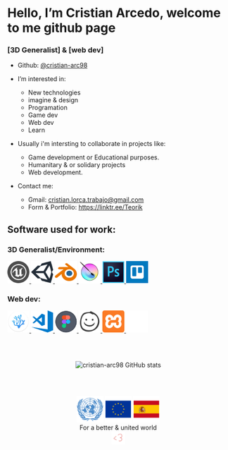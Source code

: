 <h1>Hello, I’m Cristian Arcedo, welcome to me github page  </h1>
<h3> [3D Generalist] & [web dev]</h3>

- Github: <a href="https://github.com/cristian-arc98">@cristian-arc98</a>

- I’m interested in: 
   + New technologies
   + imagine & design 
   + Programation
   + Game dev 
   + Web dev
   + Learn

- Usually i'm intersting to collaborate in projects like:
   + Game development or Educational purposes.
   + Humanitary & or solidary projects
   + Web development.

- Contact me:
   + Gmail:            cristian.lorca.trabajo@gmail.com
   + Form & Portfolio: https://linktr.ee/Teorik

 

<h2>Software used for work: </h2>
<!--Image divs -->

   <div>
      <h3>3D Generalist/Environment:</h3>
         <a href="https://www.unrealengine.com">  <img src="./readme_content/ue.png"         title="Unreal Engine" alt="Unreal Engine" width="50em" height="50em"/>  </a>
         <a href="https://unity.com">             <img src="./readme_content/unity.png"      title="Unity"         alt="Unity"         width="50em" height="50em"/>  </a>
         <a href="https://www.blender.org/">      <img src="./readme_content/blender.png"    title="Blender"       alt="Blender"       width="50em" height="50em"/>  </a>
         <a href="https://krita.org">             <img src="./readme_content/krita.png"      title="Krita"         alt="Krita"         width="50em" height="50em"/>  </a>
         <a href="https://www.adobe.com">         <img src="./readme_content/photoshop.png"  title="Photoshop"     alt="Photoshop"     width="50em" height="50em"/>  </a>
         <a href="https://trello.com">            <img src="./readme_content/trello.png"     title="Trello"        alt="Trello"        width="50em" height="50em"/>  </a>
   </div>

   <div>
      <h3>Web dev:</h3>
         <a href="https://vscodium.com/">          <img src="./readme_content/vscodium.png"  title="VSCodium"      alt="VSCodium"      width="50em" height="50em"/>  </a>
         <a href="https://code.visualstudio.com/"> <img src="./readme_content/vscode.png"    title="VSCode"        alt="VSCode"        width="50em" height="50em"/>  </a>
         <a href="https://www.figma.com">          <img src="./readme_content/figma.png"     title="Figma"         alt="Figma"         width="50em" height="50em"/>  </a>
         <a href="https://balsamiq.com/">          <img src="./readme_content/balsamiq.png"  title="Balsamiq"      alt="Balsamiq"      width="50em" height="50em"/>  </a>
         <a href="https://www.apachefriends.org">  <img src="./readme_content/xampp.png"     title="Xampp"         alt="Xampp"         width="50em" height="50em"/>  </a>
         <a href="https://github.com">             <img src="./readme_content/github.png"    title="Github"        alt="Github"        width="50em" height="50em"/>  </a>
   </div>

   </br></br>
   
  <div align="center">
   
![cristian-arc98 GitHub stats](https://github-readme-stats.vercel.app/api?username=cristian-arc98&show_icons=true&theme=codeSTACKr)
 
</div>

</br></br>

   <div align="center">
      <a href="https://www.un.org">               <img src="./readme_content/onu11.png" width="60" height="60" /></a>
      <a href="https://european-union.europa.eu"> <img src="./readme_content/eu.png" width="60" height="60" /></a>
      <a href="https://www.lamoncloa.gob.es">     <img src="./readme_content/sp.png" width="60" height="60" /></a>
  
   <!-- Footer section -->
   </br>
   <label>For a better & united world</label></br>
          <a href="https://youtu.be/mCdA4bJAGGk"> <img src="./readme_content/cor.webp" title=":)" alt="heart-animation" width="30em" height="30em"/></a>
   </div>
   
   <!--
   <pre><code>This is a code block.</code></pre>
   -->
   
  [1]: http://google.com/        "Google"
  [2]: http://search.yahoo.com/  "Yahoo Search"
  [3]: http://search.msn.com/    "MSN Search"
   
   <!-- https://c.tenor.com/Dc8nFwst79AAAAAi/kek-angry.gif-->

<!---
cristian-arc98/cristian-arc98 is a ✨ special ✨ repository because its `README.md` (this file) appears on your GitHub profile.
You can click the Preview link to take a look at your changes.
--->
